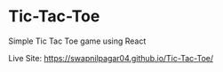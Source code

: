 # Tic-Tac-Toe

Simple Tic Tac Toe game using React 

Live Site: https://swapnilpagar04.github.io/Tic-Tac-Toe/